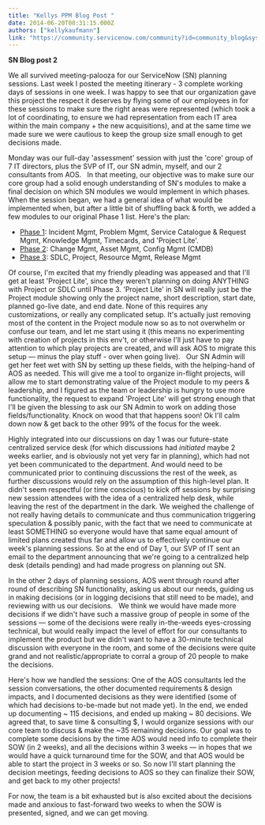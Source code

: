 ```yaml
---
title: "Kellys PPM Blog Post "
date: 2014-06-20T08:31:15.000Z
authors: ["kellykaufmann"]
link: "https://community.servicenow.com/community?id=community_blog&sys_id=61dca665dbd0dbc01dcaf3231f961930"
---
```

<p><strong>SN Blog post 2</strong></p><p></p><p>We all survived meeting-palooza for our ServiceNow (SN) planning sessions. Last week I posted the meeting itinerary - 3 complete working days of sessions in one week. I was happy to see that our organization gave this project the respect it deserves by flying some of our employees in for these sessions to make sure the right areas were represented (which took a lot of coordinating, to ensure we had representation from each IT area within the main company + the new acquisitions), and at the same time we made sure we were cautious to keep the group size small enough to get decisions made. </p><p></p><p>Monday was our full-day 'assessment' session with just the 'core' group of 7 IT directors, plus the SVP of IT, our SN admin, myself, and our 2 consultants from AOS.   In that meeting, our objective was to make sure our core group had a solid enough understanding of SN's modules to make a final decision on which SN modules we would implement in which phases. When the session began, we had a general idea of what would be implemented when, but after a little bit of shuffling back &amp; forth, we added a few modules to our original Phase 1 list. Here's the plan:</p><ul style="list-style-type: disc;"><li><span style="text-decoration: underline;">Phase 1</span>: Incident Mgmt, Problem Mgmt, Service Catalogue &amp; Request Mgmt, Knowledge Mgmt, Timecards, and 'Project Lite'. </li><li><span style="text-decoration: underline;">Phase 2</span>: Change Mgmt, Asset Mgmt, Config Mgmt (CMDB)</li><li><span style="text-decoration: underline;">Phase 3</span>: SDLC, Project, Resource Mgmt, Release Mgmt</li></ul><p></p><p>Of course, I'm excited that my friendly pleading was appeased and that I'll get at least 'Project Lite', since they weren't planning on doing ANYTHING with Project or SDLC until Phase 3. 'Project Lite' in SN will really just be the Project module showing only the project name, short description, start date, planned go-live date, and end date. None of this requires any customizations, or really any complicated setup. It's actually just removing most of the content in the Project module now so as to not overwhelm or confuse our team, and let me start using it (this means no experimenting with creation of projects in this env't, or otherwise I'll just have to pay attention to which play projects are created, and will ask AOS to migrate this setup — minus the play stuff - over when going live).   Our SN Admin will get her feet wet with SN by setting up these fields, with the helping-hand of AOS as needed. This will give me a tool to organize in-flight projects, will allow me to start demonstrating value of the Project module to my peers &amp; leadership, and I figured as the team or leadership is hungry to use more functionality, the request to expand 'Project Lite' will get strong enough that I'll be given the blessing to ask our SN Admin to work on adding those fields/functionality. Knock on wood that that happens soon! Ok I'll calm down now &amp; get back to the other 99% of the focus for the week.</p><p></p><p>Highly integrated into our discussions on day 1 was our future-state centralized service desk (for which discussions had <em>initiated</em> maybe 2 weeks earlier, and is obviously not yet very far in planning), which had not yet been communicated to the department. And would need to be communicated prior to continuing discussions the rest of the week, as further discussions would rely on the assumption of this high-level plan. It didn't seem respectful (or time conscious) to kick off sessions by surprising new session attendees with the idea of a centralized help desk, while leaving the rest of the department in the dark. We weighed the challenge of not really having details to communicate and thus communication triggering speculation &amp; possibly panic, with the fact that we need to communicate at least SOMETHING so everyone would have that same equal amount of limited plans created thus far and allow us to effectively continue our week's planning sessions. So at the end of Day 1, our SVP of IT sent an email to the department announcing that we're going to a centralized help desk (details pending) and had made progress on planning out SN. </p><p></p><p>In the other 2 days of planning sessions, AOS went through round after round of describing SN functionality, asking us about our needs, guiding us in making decisions (or in logging decisions that still need to be made), and reviewing with us our decisions.   We think we would have made more decisions if we didn't have such a massive group of people in some of the sessions — some of the decisions were really in-the-weeds eyes-crossing technical, but would really impact the level of effort for our consultants to implement the product but we didn't want to have a 30-minute technical discussion with everyone in the room, and some of the decisions were quite grand and not realistic/appropriate to corral a group of 20 people to make the decisions. </p><p></p><p>Here's how we handled the sessions: One of the AOS consultants led the session conversations, the other documented requirements &amp; design impacts, and I documented decisions as they were identified (some of which had decisions to-be-made but not made yet). In the end, we ended up documenting ~ 115 decisions, and ended up making ~ 80 decisions. We agreed that, to save time &amp; consulting $, I would organize sessions with our core team to discuss &amp; make the ~35 remaining decisions. Our goal was to complete some decisions by the time AOS would need info to complete their SOW (in 2 weeks), and all the decisions within 3 weeks — in hopes that we would have a quick turnaround time for the SOW, and that AOS would be able to start the project in 3 weeks or so. So now I'll start planning the decision meetings, feeding decisions to AOS so they can finalize their SOW, and get back to my other projects!</p><p></p><p>For now, the team is a bit exhausted but is also excited about the decisions made and anxious to fast-forward two weeks to when the SOW is presented, signed, and we can get moving. </p>
